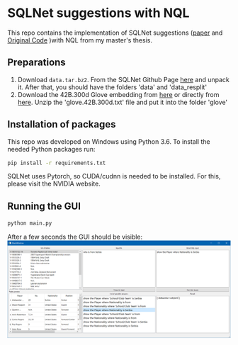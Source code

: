 # SQLNet suggestions with NQL

This repo contains the implementation of SQLNet suggestions ([paper](https://arxiv.org/abs/1711.04436) and [Original Code](https://github.com/xiaojunxu/SQLNet) )with NQL from my master's thesis.


## Preparations
1. Download `data.tar.bz2`. From the SQLNet Github Page [here](https://github.com/xiaojunxu/SQLNet/blob/master/data.tar.bz2) and unpack it. After that, you should have the folders 'data' and 'data_resplit'
2. Download the 42B.300d Glove embedding from [here](https://github.com/stanfordnlp/GloVe) or directly from [here](http://nlp.stanford.edu/data/wordvecs/glove.42B.300d.zip). Unzip the 'glove.42B.300d.txt' file and put it into the folder 'glove'



## Installation of packages
This repo was developed on Windows using Python 3.6. To install the needed Python packages run:
```bash
pip install -r requirements.txt
```
SQLNet uses Pytorch, so CUDA/cudnn is needed to be installed. For this, please visit the NVIDIA website.

## Running the GUI
```bash
python main.py
```
After a few seconds the GUI should be visible:
![alt text](https://raw.githubusercontent.com/Koliham/SQLNetwNQL/master/nqlpred.png?token=ABZXRBDFDLSXWJFVS7X42K25BD2EC)